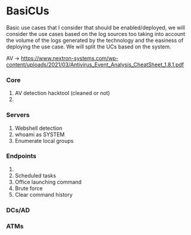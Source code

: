 # BasiCUs
Basic use cases that I consider that should be enabled/deployed, we will consider the use cases based on the log sources too taking into account the volume of the logs generated by the technology and the easiness of deploying the use case. We will split the UCs based on the system.

AV -> https://www.nextron-systems.com/wp-content/uploads/2021/03/Antivirus_Event_Analysis_CheatSheet_1.8.1.pdf

### Core
1. AV detection hacktool (cleaned or not)
2. 

### Servers
1. Webshell detection
2. whoami as SYSTEM
3. Enumerate local groups 

### Endpoints
1. 
2. Scheduled tasks
3. Office launching command
4. Brute force
5. Clear command history


### DCs/AD

### ATMs
